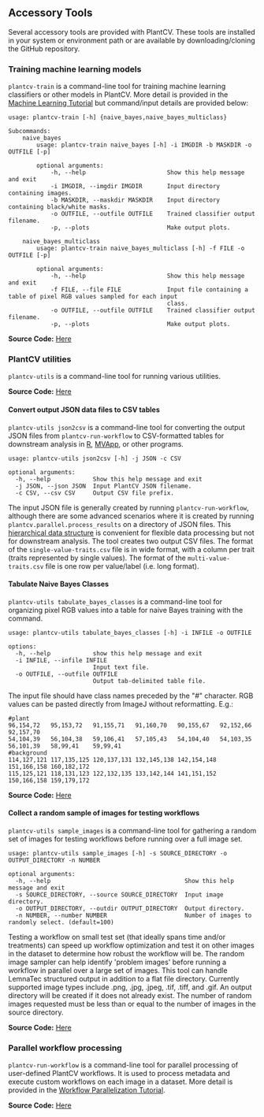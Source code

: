 ## Accessory Tools

Several accessory tools are provided with PlantCV. These tools are installed in your system or environment path or are
available by downloading/cloning the GitHub repository.

### Training machine learning models

`plantcv-train` is a command-line tool for training machine learning classifiers or other models in PlantCV. More
detail is provided in the [Machine Learning Tutorial](tutorials/machine_learning_tutorial.md) but command/input details are
provided below:

```
usage: plantcv-train [-h] {naive_bayes,naive_bayes_multiclass}

Subcommands:
    naive_bayes
        usage: plantcv-train naive_bayes [-h] -i IMGDIR -b MASKDIR -o OUTFILE [-p]
        
        optional arguments:
            -h, --help                       Show this help message and exit
            -i IMGDIR, --imgdir IMGDIR       Input directory containing images.
            -b MASKDIR, --maskdir MASKDIR    Input directory containing black/white masks.
            -o OUTFILE, --outfile OUTFILE    Trained classifier output filename.
            -p, --plots                      Make output plots.
        
    naive_bayes_multiclass
        usage: plantcv-train naive_bayes_multiclass [-h] -f FILE -o OUTFILE [-p]
        
        optional arguments:
            -h, --help                       Show this help message and exit
            -f FILE, --file FILE             Input file containing a table of pixel RGB values sampled for each input 
                                             class.
            -o OUTFILE, --outfile OUTFILE    Trained classifier output filename.
            -p, --plots                      Make output plots.

```

**Source Code:** [Here](https://github.com/danforthcenter/plantcv/blob/main/plantcv/learn/cli.py)

### PlantCV utilities

`plantcv-utils` is a command-line tool for running various utilities.

**Source Code:** [Here](https://github.com/danforthcenter/plantcv/blob/main/plantcv/utils/cli.py)


#### Convert output JSON data files to CSV tables

`plantcv-utils json2csv` is a command-line tool for converting the output JSON files from `plantcv-run-workflow` to
CSV-formatted tables for downstream analysis in [R](https://www.r-project.org/), 
[MVApp](http://mvapp.kaust.edu.sa/MVApp/), or other programs.

```
usage: plantcv-utils json2csv [-h] -j JSON -c CSV

optional arguments:
  -h, --help            Show this help message and exit
  -j JSON, --json JSON  Input PlantCV JSON filename.
  -c CSV, --csv CSV     Output CSV file prefix.

```

The input JSON file is generally created by running `plantcv-run-workflow`, although there are some advanced scenarios
where it is created by running `plantcv.parallel.process_results` on a directory of JSON files. This 
[hierarchical data structure](output_measurements.md) is convenient for flexible data processing but not for downstream
analysis. The tool creates two output CSV files. The format of the `single-value-traits.csv` file is in wide format, with
a column per trait (traits represented by single values). The format of the `multi-value-traits.csv` file is one row per
value/label (i.e. long format).

#### Tabulate Naive Bayes Classes

`plantcv-utils tabulate_bayes_classes` is a command-line tool for organizing pixel RGB values into a table for naive Bayes
training with the command. 

```
usage: plantcv-utils tabulate_bayes_classes [-h] -i INFILE -o OUTFILE

options:
  -h, --help            show this help message and exit
  -i INFILE, --infile INFILE
                        Input text file.
  -o OUTFILE, --outfile OUTFILE
                        Output tab-delimited table file.

```

The input file should have class names preceded by the "#" character. RGB values can be pasted directly from ImageJ without
reformatting. E.g.:

```
#plant
96,154,72	95,153,72	91,155,71	91,160,70	90,155,67	92,152,66	92,157,70
54,104,39	56,104,38	59,106,41	57,105,43	54,104,40	54,103,35	56,101,39	58,99,41	59,99,41
#background
114,127,121	117,135,125	120,137,131	132,145,138	142,154,148	151,166,158	160,182,172
115,125,121	118,131,123	122,132,135	133,142,144	141,151,152	150,166,158	159,179,172

```

**Source Code:** [Here](https://github.com/danforthcenter/plantcv/blob/main/plantcv/utils/converters.py)


#### Collect a random sample of images for testing workflows

`plantcv-utils sample_images` is a command-line tool for gathering a random set of images for
testing workflows before running over a full image set. 

```
usage: plantcv-utils sample_images [-h] -s SOURCE_DIRECTORY -o OUTPUT_DIRECTORY -n NUMBER

optional arguments:
  -h, --help                                      Show this help message and exit
  -s SOURCE_DIRECTORY, --source SOURCE_DIRECTORY  Input image directory.
  -o OUTPUT_DIRECTORY, --outdir OUTPUT_DIRECTORY  Output directory.
  -n NUMBER, --number NUMBER                      Number of images to randomly select. (default=100)

```

Testing a workflow on small test set (that ideally spans time and/or treatments) can speed up workflow optimization and 
test it on other images in the dataset to determine how robust the workflow will be. The random image sampler can help 
identify 'problem images' before running a workflow in parallel over a large set of images. This
tool can handle LemnaTec structured output in addition to a flat file directory. Currently supported image types include 
.png, .jpg, .jpeg, .tif, .tiff, and .gif. An output directory will be created if it does not already exist. The number of 
random images requested must be less than or equal to the number of images in the source directory. 

**Source Code:** [Here](https://github.com/danforthcenter/plantcv/blob/main/plantcv/utils/sample_images.py)


### Parallel workflow processing

`plantcv-run-workflow` is a command-line tool for parallel processing of user-defined PlantCV workflows. It is used to
process metadata and execute custom workflows on each image in a dataset. More detail is provided in the 
[Workflow Parallelization Tutorial](pipeline_parallel.md).

**Source Code:** [Here](https://github.com/danforthcenter/plantcv/blob/main/plantcv/parallel/cli.py)
